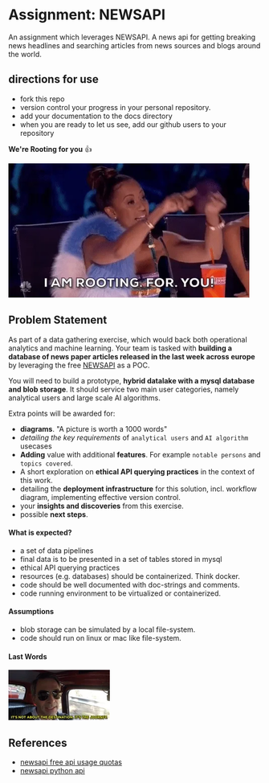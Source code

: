 # Assignment: NEWSAPI

An assignment which leverages NEWSAPI. A news api for getting breaking news headlines and searching articles from news sources and blogs around the world.

## directions for use

- fork this repo
- version control your progress in your personal repository.
- add your documentation to the docs directory
- when you are ready to let us see, add our github users to your repository

**We're Rooting for you** :+1:

![We are rooting for you.](images/rooting4you.webp)

## Problem Statement

As part of a data gathering exercise, which would back both operational analytics and machine learning.
Your team is tasked with **building a database of news paper articles released in the last week across europe** by leveraging the free [NEWSAPI](https://newsapi.org/) as a POC.

You will need to build a prototype, **hybrid datalake with a mysql database and blob storage**. It should service two main user categories,
namely analytical users and large scale AI algorithms.

Extra points will be awarded for:
- **diagrams**. "A picture is worth a 1000 words"
- *detailing the key requirements* of `analytical users` and `AI algorithm` usecases
- **Adding** value with additional **features**. For example `notable persons` and `topics covered`.
- A short exploration on **ethical API querying practices** in the context of this work.
- detailing the **deployment infrastructure** for this solution, incl. workflow diagram, implementing effective version control.
- your **insights and discoveries** from this exercise.
- possible **next steps**.


#### What is expected?

- a set of data pipelines
- final data is to be presented in a set of tables stored in mysql
- ethical API querying practices
- resources (e.g. databases) should be containerized. Think docker.
- code should be well documented with doc-strings and comments.
- code running environment to be virtualized or containerized.

#### Assumptions

- blob storage can be simulated by a local file-system.
- code should run on linux or mac like file-system.

#### Last Words

![itsAboutTheJourney](images/itsAboutTheJourney.webp)

## References

- [newsapi free api usage quotas](https://newsapi.org/pricing)
- [newsapi python api](https://newsapi.org/docs/client-libraries/python)
